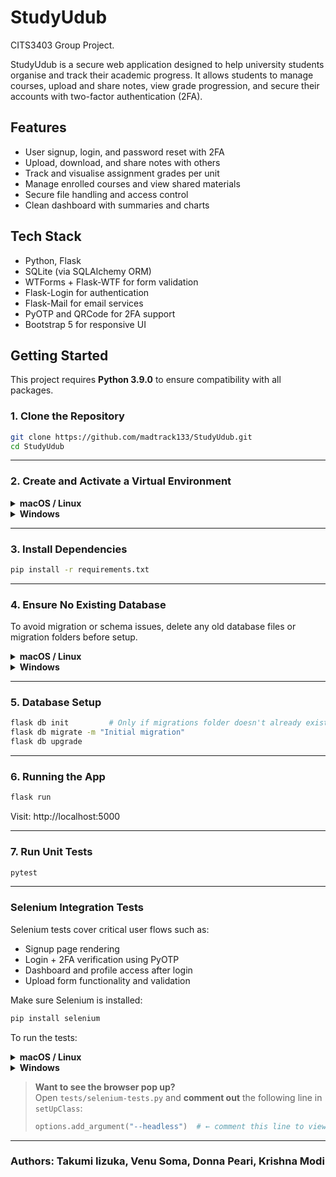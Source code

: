 # StudyUdub
CITS3403 Group Project.

StudyUdub is a secure web application designed to help university students organise and track their academic progress. It allows students to manage courses, upload and share notes, view grade progression, and secure their accounts with two-factor authentication (2FA).

## Features

- User signup, login, and password reset with 2FA
- Upload, download, and share notes with others
- Track and visualise assignment grades per unit
- Manage enrolled courses and view shared materials
- Secure file handling and access control
- Clean dashboard with summaries and charts

## Tech Stack

- Python, Flask
- SQLite (via SQLAlchemy ORM)
- WTForms + Flask-WTF for form validation
- Flask-Login for authentication
- Flask-Mail for email services
- PyOTP and QRCode for 2FA support
- Bootstrap 5 for responsive UI

## Getting Started
This project requires **Python 3.9.0** to ensure compatibility with all packages.
### 1. Clone the Repository

```bash
git clone https://github.com/madtrack133/StudyUdub.git
cd StudyUdub
```

---

### 2. Create and Activate a Virtual Environment

<details>
<summary><strong>macOS / Linux</strong></summary>

```bash
python3 -m venv venv
source venv/bin/activate
```

</details>

<details>
<summary><strong>Windows</strong></summary>

```cmd
python -m venv venv
venv\Scripts\activate
```

</details>

---

### 3. Install Dependencies

```bash
pip install -r requirements.txt
```

---

### 4. Ensure No Existing Database

To avoid migration or schema issues, delete any old database files or migration folders before setup.

<details>
<summary><strong>macOS / Linux</strong></summary>

```bash
rm -f StudyUdub_V2.db
rm -rf migrations/
```

</details>

<details>
<summary><strong>Windows</strong></summary>

```cmd
del StudyUdub_V2.db
rmdir /s /q migrations
```

</details>

---

### 5. Database Setup

```bash
flask db init         # Only if migrations folder doesn't already exist
flask db migrate -m "Initial migration"
flask db upgrade
```

---

### 6. Running the App

```bash
flask run
```

Visit: http://localhost:5000

---

### 7. Run Unit Tests

```bash
pytest
```

---

### Selenium Integration Tests

Selenium tests cover critical user flows such as:

- Signup page rendering
- Login + 2FA verification using PyOTP
- Dashboard and profile access after login
- Upload form functionality and validation

Make sure Selenium is installed:

```bash
pip install selenium
```

To run the tests:

<details>
<summary><strong>macOS / Linux</strong></summary>

```bash
python3 -m unittest tests/selenium-tests.py
```

</details>

<details>
<summary><strong>Windows</strong></summary>

```cmd
python -m unittest tests/selenium-tests.py
```

</details>

>  **Want to see the browser pop up?**  
> Open `tests/selenium-tests.py` and **comment out** the following line in `setUpClass`:
>
> ```python
> options.add_argument("--headless")  # ← comment this line to view the browser
> ```

---



### Authors: Takumi Iizuka, Venu Soma, Donna Peari, Krishna Modi
